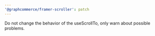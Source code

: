 ```yaml
---
'@graphcommerce/framer-scroller': patch
---
```


Do not change the behavior of the useScrollTo, only warn about possible problems.
